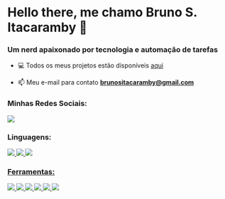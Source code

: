 <h1>Hello there, me chamo Bruno S. Itacaramby 🖖</h1>
<h3>Um nerd apaixonado por tecnologia e automação de tarefas</h3>

- 💻 Todos os meus projetos estão disponíveis [aqui](https://github.com/BrunoItacaramby?tab=repositories)

- 📫 Meu e-mail para contato **brunositacaramby@gmail.com**

<h3 align="left">Minhas Redes Sociais:</h3>
<a href="https://www.linkedin.com/in/bruno-itacaramby-1397b01a8/"> <img src="https://img.shields.io/badge/LinkedIn-0077B5?style=for-the-badge&logo=linkedin&logoColor=white" /></a>

<h3 align="left">Linguagens:</h3>
<div>
  <a href="https://nodejs.org"> <img src="https://img.shields.io/badge/JavaScript-yellow?style=for-the-badge&logo=JavaScript&logoColor=white" />
    <a href="https://nodejs.org"> <img src="https://img.shields.io/badge/CSS-blue?style=for-the-badge&logo=CSS3&logoColor=white" />
      <a href="https://nodejs.org"> <img src="https://img.shields.io/badge/HTML-orange?style=for-the-badge&logo=HTML5&logoColor=white" />
</div>

<h3 align="left">Ferramentas:</h3>
<div>
  <a href="https://www.notion.so/"> <img src="https://img.shields.io/badge/Notion-F29D0C?style=for-the-badge&logo=firebase&logoColor=white" />
  <a href="https://www.autohotkey.com/"> <img src="https://img.shields.io/badge/AutoHotkey-0052CC?style=for-the-badge&logo=firebase&logoColor=white" />
  <a href="https://www.mongodb.com/"> <img src="https://img.shields.io/badge/MongoDB-16C621?style=for-the-badge&logo=firebase&logoColor=white" />
  <a href="https://code.visualstudio.com/"> <img src="https://img.shields.io/badge/Visual_Studio_Code-0078D4?style=for-the-badge&logo=firebase&logoColor=white" />
    <a href="https://code.visualstudio.com/"> <img src="https://img.shields.io/badge/GIT-gray?style=for-the-badge&logo=firebase&logoColor=white" />
      <a href="https://code.visualstudio.com/"> <img src="https://img.shields.io/badge/GitHub-gray?style=for-the-badge&logo=firebase&logoColor=white" />
<!--   <a href="https://developer.apple.com/xcode/"> <img src="https://img.shields.io/badge/Xcode-007ACC?style=for-the-badge&logo=firebase&logoColor=white" /> -->
</div>
